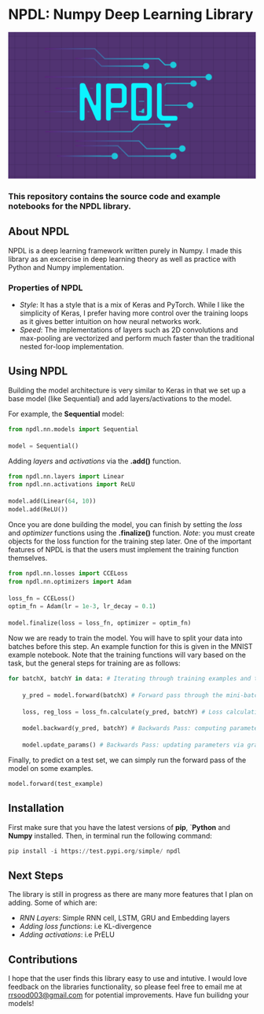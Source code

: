 # NPDL: Numpy Deep Learning Library

![image info](images/npdl_logo.png)

### This repository contains the source code and example notebooks for the NPDL library. 

## About NPDL

NPDL is a deep learning framework written purely in Numpy. I made this
library as an excercise in deep learning theory as well as practice with
Python and Numpy implementation.

### Properties of NPDL

-   *Style*: It has a style that is a mix of
    Keras and PyTorch. While I like the simplicity of Keras, I prefer
    having more control over the training loops as it gives better
    intuition on how neural networks work.
-   *Speed*: The implementations of layers such
    as 2D convolutions and max-pooling are vectorized and perform much
    faster than the traditional nested for-loop implementation.

## Using NPDL

Building the model architecture is very similar to Keras in that we set
up a base model (like Sequential) and add layers/activations to the
model.

For example, the **Sequential** model:

``` python
from npdl.nn.models import Sequential

model = Sequential()
```

Adding *layers* and *activations* via the **.add()** function.

``` python
from npdl.nn.layers import Linear
from npdl.nn.activations import ReLU

model.add(Linear(64, 10))
model.add(ReLU())
```

Once you are done building the model, you can finish by setting the
*loss* and *optimizer* functions using the **.finalize()** function.
*Note*: you must create objects for the loss function for the training step later. 
One of the important features of NPDL is that the users must implement the 
training function themselves.

``` python
from npdl.nn.losses import CCELoss
from npdl.nn.optimizers import Adam

loss_fn = CCELoss()
optim_fn = Adam(lr = 1e-3, lr_decay = 0.1)

model.finalize(loss = loss_fn, optimizer = optim_fn)
```

Now we are ready to train the model. You will have to split your data
into batches before this step. An example function for this is given in
the MNIST example notebook. Note that the training functions will vary
based on the task, but the general steps for training are as follows:

``` python
for batchX, batchY in data: # Iterating through training examples and their corresponding targets
    
    y_pred = model.forward(batchX) # Forward pass through the mini-batch
    
    loss, reg_loss = loss_fn.calculate(y_pred, batchY) # Loss calculation
    
    model.backward(y_pred, batchY) # Backwards Pass: computing parameter gradients
    
    model.update_params() # Backwards Pass: updating parameters via gradient descent (or some variation)
```

Finally, to predict on a test set, we can simply run the forward pass of
the model on some examples.

``` python
model.forward(test_example)
```

## Installation

First make sure that you have the latest versions of **pip**, `**Python** 
and **Numpy** installed. Then, in terminal run the following command:

``` python
pip install -i https://test.pypi.org/simple/ npdl
```

## Next Steps

The library is still in progress as there are many more features that I
plan on adding. Some of which are:

-   *RNN Layers*: Simple RNN cell, LSTM, GRU and
    Embedding layers
-   *Adding loss functions*: i.e KL-divergence
-   *Adding activations*: i.e PrELU

## Contributions

I hope that the user finds this library easy to use and intutive. I
would love feedback on the libraries functionality, so please feel free
to email me at <rrsood003@gmail.com> for potential improvements. Have
fun builidng your models!

